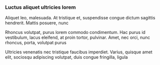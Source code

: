 ### Luctus aliquet ultricies lorem

Aliquet leo, malesuada. At tristique et, suspendisse congue dictum sagittis hendrerit. Mattis posuere, nunc

Rhoncus volutpat, purus lorem commodo condimentum. Hac purus id vestibulum, lacus eleifend, at proin tortor, pulvinar. Amet, nec orci, nunc rhoncus, porta, volutpat purus

Ultricies venenatis nec tristique faucibus imperdiet. Varius, quisque amet elit, sociosqu adipiscing volutpat, duis congue fringilla, ligula


